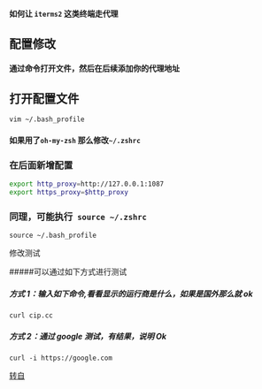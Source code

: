 #### 如何让 `iterms2` 这类终端走代理

## 配置修改

#### 通过命令打开文件，然后在后续添加你的代理地址

## 打开配置文件

`vim ~/.bash_profile`

#### 如果用了`oh-my-zsh` 那么修改`~/.zshrc`

### 在后面新增配置

```bash
export http_proxy=http://127.0.0.1:1087
export https_proxy=$http_proxy
```

### 同理，可能执行` source ~/.zshrc`

`source ~/.bash_profile`

修改测试

#####可以通过如下方式进行测试

##### 方式 1：输入如下命令,看看显示的运行商是什么，如果是国外那么就 ok

`curl cip.cc`

##### 方式 2：通过 google 测试，有结果，说明 Ok

`curl -i https://google.com`

[转自](https://www.hicode.club/articles/2019/04/16/1555396878221.html)
